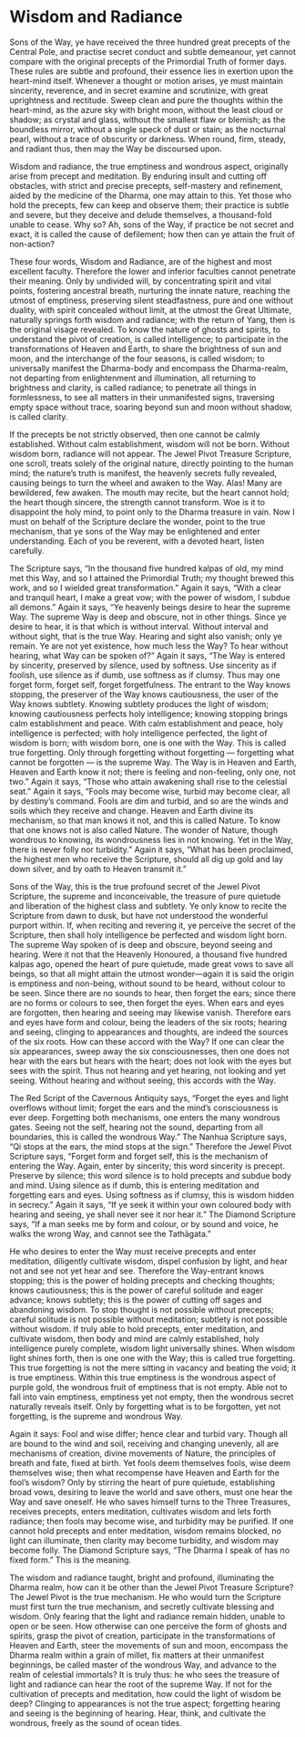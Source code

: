 # Wisdom and Radiance

Sons of the Way, ye have received the three hundred great precepts of the Central Pole, and practise secret conduct and subtle demeanour, yet cannot compare with the original precepts of the Primordial Truth of former days. These rules are subtle and profound, their essence lies in exertion upon the heart-mind itself. Whenever a thought or motion arises, ye must maintain sincerity, reverence, and in secret examine and scrutinize, with great uprightness and rectitude. Sweep clean and pure the thoughts within the heart-mind, as the azure sky with bright moon, without the least cloud or shadow; as crystal and glass, without the smallest flaw or blemish; as the boundless mirror, without a single speck of dust or stain; as the nocturnal pearl, without a trace of obscurity or darkness. When round, firm, steady, and radiant thus, then may the Way be discoursed upon.

Wisdom and radiance, the true emptiness and wondrous aspect, originally arise from precept and meditation. By enduring insult and cutting off obstacles, with strict and precise precepts, self-mastery and refinement, aided by the medicine of the Dharma, one may attain to this. Yet those who hold the precepts, few can keep and observe them; their practice is subtle and severe, but they deceive and delude themselves, a thousand-fold unable to cease. Why so? Ah, sons of the Way, if practice be not secret and exact, it is called the cause of defilement; how then can ye attain the fruit of non-action?

These four words, Wisdom and Radiance, are of the highest and most excellent faculty. Therefore the lower and inferior faculties cannot penetrate their meaning. Only by undivided will, by concentrating spirit and vital points, fostering ancestral breath, nurturing the innate nature, reaching the utmost of emptiness, preserving silent steadfastness, pure and one without duality, with spirit concealed without limit, at the utmost the Great Ultimate, naturally springs forth wisdom and radiance; with the return of Yang, then is the original visage revealed. To know the nature of ghosts and spirits, to understand the pivot of creation, is called intelligence; to participate in the transformations of Heaven and Earth, to share the brightness of sun and moon, and the interchange of the four seasons, is called wisdom; to universally manifest the Dharma-body and encompass the Dharma-realm, not departing from enlightenment and illumination, all returning to brightness and clarity, is called radiance; to penetrate all things in formlessness, to see all matters in their unmanifested signs, traversing empty space without trace, soaring beyond sun and moon without shadow, is called clarity.

If the precepts be not strictly observed, then one cannot be calmly established. Without calm establishment, wisdom will not be born. Without wisdom born, radiance will not appear. The Jewel Pivot Treasure Scripture, one scroll, treats solely of the original nature, directly pointing to the human mind; the nature’s truth is manifest, the heavenly secrets fully revealed, causing beings to turn the wheel and awaken to the Way. Alas! Many are bewildered, few awaken. The mouth may recite, but the heart cannot hold; the heart though sincere, the strength cannot transform. Woe is it to disappoint the holy mind, to point only to the Dharma treasure in vain. Now I must on behalf of the Scripture declare the wonder, point to the true mechanism, that ye sons of the Way may be enlightened and enter understanding. Each of you be reverent, with a devoted heart, listen carefully.

The Scripture says, “In the thousand five hundred kalpas of old, my mind met this Way, and so I attained the Primordial Truth; my thought brewed this work, and so I wielded great transformation.” Again it says, “With a clear and tranquil heart, I make a great vow; with the power of wisdom, I subdue all demons.” Again it says, “Ye heavenly beings desire to hear the supreme Way. The supreme Way is deep and obscure, not in other things. Since ye desire to hear, it is that which is without interval. Without interval and without sight, that is the true Way. Hearing and sight also vanish; only ye remain. Ye are not yet existence, how much less the Way? To hear without hearing, what Way can be spoken of?” Again it says, “The Way is entered by sincerity, preserved by silence, used by softness. Use sincerity as if foolish, use silence as if dumb, use softness as if clumsy. Thus may one forget form, forget self, forget forgetfulness. The entrant to the Way knows stopping, the preserver of the Way knows cautiousness, the user of the Way knows subtlety. Knowing subtlety produces the light of wisdom; knowing cautiousness perfects holy intelligence; knowing stopping brings calm establishment and peace. With calm establishment and peace, holy intelligence is perfected; with holy intelligence perfected, the light of wisdom is born; with wisdom born, one is one with the Way. This is called true forgetting. Only through forgetting without forgetting — forgetting what cannot be forgotten — is the supreme Way. The Way is in Heaven and Earth, Heaven and Earth know it not; there is feeling and non-feeling, only one, not two.” Again it says, “Those who attain awakening shall rise to the celestial seat.” Again it says, “Fools may become wise, turbid may become clear, all by destiny’s command. Fools are dim and turbid, and so are the winds and soils which they receive and change. Heaven and Earth divine its mechanism, so that man knows it not, and this is called Nature. To know that one knows not is also called Nature. The wonder of Nature, though wondrous to knowing, its wondrousness lies in not knowing. Yet in the Way, there is never folly nor turbidity.” Again it says, “What has been proclaimed, the highest men who receive the Scripture, should all dig up gold and lay down silver, and by oath to Heaven transmit it.”

Sons of the Way, this is the true profound secret of the Jewel Pivot Scripture, the supreme and inconceivable, the treasure of pure quietude and liberation of the highest class and subtlety. Ye only know to recite the Scripture from dawn to dusk, but have not understood the wonderful purport within. If, when reciting and revering it, ye perceive the secret of the Scripture, then shall holy intelligence be perfected and wisdom light born. The supreme Way spoken of is deep and obscure, beyond seeing and hearing. Were it not that the Heavenly Honoured, a thousand five hundred kalpas ago, opened the heart of pure quietude, made great vows to save all beings, so that all might attain the utmost wonder—again it is said the origin is emptiness and non-being, without sound to be heard, without colour to be seen. Since there are no sounds to hear, then forget the ears; since there are no forms or colours to see, then forget the eyes. When ears and eyes are forgotten, then hearing and seeing may likewise vanish. Therefore ears and eyes have form and colour, being the leaders of the six roots; hearing and seeing, clinging to appearances and thoughts, are indeed the sources of the six roots. How can these accord with the Way? If one can clear the six appearances, sweep away the six consciousnesses, then one does not hear with the ears but hears with the heart; does not look with the eyes but sees with the spirit. Thus not hearing and yet hearing, not looking and yet seeing. Without hearing and without seeing, this accords with the Way.

The Red Script of the Cavernous Antiquity says, “Forget the eyes and light overflows without limit; forget the ears and the mind’s consciousness is ever deep. Forgetting both mechanisms, one enters the many wondrous gates. Seeing not the self, hearing not the sound, departing from all boundaries, this is called the wondrous Way.” The Nanhua Scripture says, “Qi stops at the ears, the mind stops at the sign.” Therefore the Jewel Pivot Scripture says, “Forget form and forget self, this is the mechanism of entering the Way. Again, enter by sincerity; this word sincerity is precept. Preserve by silence; this word silence is to hold precepts and subdue body and mind. Using silence as if dumb, this is entering meditation and forgetting ears and eyes. Using softness as if clumsy, this is wisdom hidden in secrecy.” Again it says, “If ye seek it within your own coloured body with hearing and seeing, ye shall never see it nor hear it.” The Diamond Scripture says, “If a man seeks me by form and colour, or by sound and voice, he walks the wrong Way, and cannot see the Tathāgata.”

He who desires to enter the Way must receive precepts and enter meditation, diligently cultivate wisdom, dispel confusion by light, and hear not and see not yet hear and see. Therefore the Way-entrant knows stopping; this is the power of holding precepts and checking thoughts; knows cautiousness; this is the power of careful solitude and eager advance; knows subtlety; this is the power of cutting off sages and abandoning wisdom. To stop thought is not possible without precepts; careful solitude is not possible without meditation; subtlety is not possible without wisdom. If truly able to hold precepts, enter meditation, and cultivate wisdom, then body and mind are calmly established, holy intelligence purely complete, wisdom light universally shines. When wisdom light shines forth, then is one one with the Way; this is called true forgetting. This true forgetting is not the mere sitting in vacancy and beating the void; it is true emptiness. Within this true emptiness is the wondrous aspect of purple gold, the wondrous fruit of emptiness that is not empty. Able not to fall into vain emptiness, emptiness yet not empty, then the wondrous secret naturally reveals itself. Only by forgetting what is to be forgotten, yet not forgetting, is the supreme and wondrous Way.

Again it says: Fool and wise differ; hence clear and turbid vary. Though all are bound to the wind and soil, receiving and changing unevenly, all are mechanisms of creation, divine movements of Nature, the principles of breath and fate, fixed at birth. Yet fools deem themselves fools, wise deem themselves wise; then what recompense have Heaven and Earth for the fool’s wisdom? Only by stirring the heart of pure quietude, establishing broad vows, desiring to leave the world and save others, must one hear the Way and save oneself. He who saves himself turns to the Three Treasures, receives precepts, enters meditation, cultivates wisdom and lets forth radiance; then fools may become wise, and turbidity may be purified. If one cannot hold precepts and enter meditation, wisdom remains blocked, no light can illuminate, then clarity may become turbidity, and wisdom may become folly. The Diamond Scripture says, “The Dharma I speak of has no fixed form.” This is the meaning.

The wisdom and radiance taught, bright and profound, illuminating the Dharma realm, how can it be other than the Jewel Pivot Treasure Scripture? The Jewel Pivot is the true mechanism. He who would turn the Scripture must first turn the true mechanism, and secretly cultivate blessing and wisdom. Only fearing that the light and radiance remain hidden, unable to open or be seen. How otherwise can one perceive the form of ghosts and spirits, grasp the pivot of creation, participate in the transformations of Heaven and Earth, steer the movements of sun and moon, encompass the Dharma realm within a grain of millet, fix matters at their unmanifest beginnings, be called master of the wondrous Way, and advance to the realm of celestial immortals? It is truly thus: he who sees the treasure of light and radiance can hear the root of the supreme Way. If not for the cultivation of precepts and meditation, how could the light of wisdom be deep? Clinging to appearances is not the true aspect; forgetting hearing and seeing is the beginning of hearing. Hear, think, and cultivate the wondrous, freely as the sound of ocean tides.
